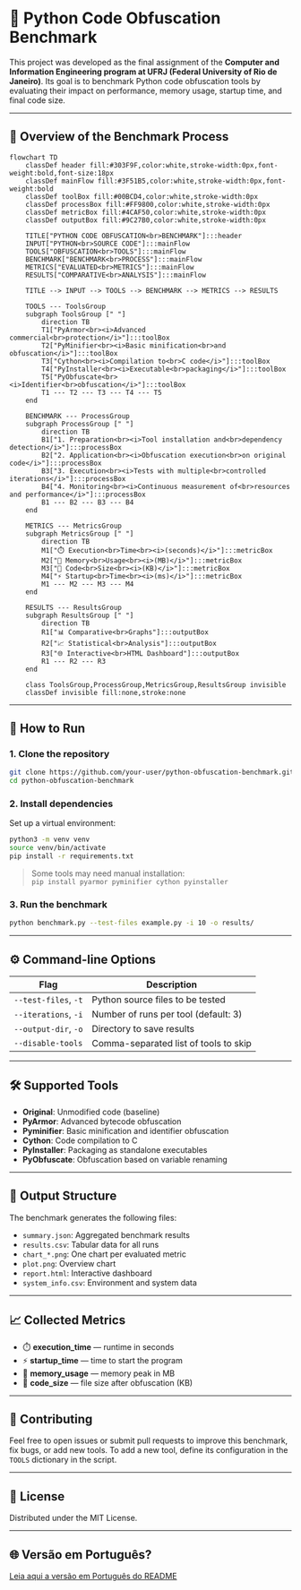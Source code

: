 
# 🧪 Python Code Obfuscation Benchmark

This project was developed as the final assignment of the **Computer and Information Engineering program at UFRJ (Federal University of Rio de Janeiro)**. Its goal is to benchmark Python code obfuscation tools by evaluating their impact on performance, memory usage, startup time, and final code size.

---

## 📌 Overview of the Benchmark Process

```mermaid
flowchart TD
    classDef header fill:#303F9F,color:white,stroke-width:0px,font-weight:bold,font-size:18px
    classDef mainFlow fill:#3F51B5,color:white,stroke-width:0px,font-weight:bold
    classDef toolBox fill:#00BCD4,color:white,stroke-width:0px
    classDef processBox fill:#FF9800,color:white,stroke-width:0px
    classDef metricBox fill:#4CAF50,color:white,stroke-width:0px
    classDef outputBox fill:#9C27B0,color:white,stroke-width:0px

    TITLE["PYTHON CODE OBFUSCATION<br>BENCHMARK"]:::header
    INPUT["PYTHON<br>SOURCE CODE"]:::mainFlow
    TOOLS["OBFUSCATION<br>TOOLS"]:::mainFlow
    BENCHMARK["BENCHMARK<br>PROCESS"]:::mainFlow
    METRICS["EVALUATED<br>METRICS"]:::mainFlow
    RESULTS["COMPARATIVE<br>ANALYSIS"]:::mainFlow

    TITLE --> INPUT --> TOOLS --> BENCHMARK --> METRICS --> RESULTS

    TOOLS --- ToolsGroup
    subgraph ToolsGroup [" "]
        direction TB
        T1["PyArmor<br><i>Advanced commercial<br>protection</i>"]:::toolBox
        T2["PyMinifier<br><i>Basic minification<br>and obfuscation</i>"]:::toolBox
        T3["Cython<br><i>Compilation to<br>C code</i>"]:::toolBox
        T4["PyInstaller<br><i>Executable<br>packaging</i>"]:::toolBox
        T5["PyObfuscate<br><i>Identifier<br>obfuscation</i>"]:::toolBox
        T1 --- T2 --- T3 --- T4 --- T5
    end

    BENCHMARK --- ProcessGroup
    subgraph ProcessGroup [" "]
        direction TB
        B1["1. Preparation<br><i>Tool installation and<br>dependency detection</i>"]:::processBox
        B2["2. Application<br><i>Obfuscation execution<br>on original code</i>"]:::processBox
        B3["3. Execution<br><i>Tests with multiple<br>controlled iterations</i>"]:::processBox
        B4["4. Monitoring<br><i>Continuous measurement of<br>resources and performance</i>"]:::processBox
        B1 --- B2 --- B3 --- B4
    end

    METRICS --- MetricsGroup
    subgraph MetricsGroup [" "]
        direction TB
        M1["⏱️ Execution<br>Time<br><i>(seconds)</i>"]:::metricBox
        M2["💾 Memory<br>Usage<br><i>(MB)</i>"]:::metricBox
        M3["📏 Code<br>Size<br><i>(KB)</i>"]:::metricBox
        M4["⚡ Startup<br>Time<br><i>(ms)</i>"]:::metricBox
        M1 --- M2 --- M3 --- M4
    end

    RESULTS --- ResultsGroup
    subgraph ResultsGroup [" "]
        direction TB
        R1["📊 Comparative<br>Graphs"]:::outputBox
        R2["📈 Statistical<br>Analysis"]:::outputBox
        R3["🌐 Interactive<br>HTML Dashboard"]:::outputBox
        R1 --- R2 --- R3
    end

    class ToolsGroup,ProcessGroup,MetricsGroup,ResultsGroup invisible
    classDef invisible fill:none,stroke:none
```

---

## 🚀 How to Run

### 1. Clone the repository

```bash
git clone https://github.com/your-user/python-obfuscation-benchmark.git
cd python-obfuscation-benchmark
```

### 2. Install dependencies

Set up a virtual environment:

```bash
python3 -m venv venv
source venv/bin/activate
pip install -r requirements.txt
```

> Some tools may need manual installation:  
`pip install pyarmor pyminifier cython pyinstaller`

### 3. Run the benchmark

```bash
python benchmark.py --test-files example.py -i 10 -o results/
```

---

## ⚙️ Command-line Options

| Flag | Description |
|------|-------------|
| `--test-files`, `-t` | Python source files to be tested |
| `--iterations`, `-i` | Number of runs per tool (default: 3) |
| `--output-dir`, `-o` | Directory to save results |
| `--disable-tools` | Comma-separated list of tools to skip |

---

## 🛠️ Supported Tools

- **Original**: Unmodified code (baseline)
- **PyArmor**: Advanced bytecode obfuscation
- **Pyminifier**: Basic minification and identifier obfuscation
- **Cython**: Code compilation to C
- **PyInstaller**: Packaging as standalone executables
- **PyObfuscate**: Obfuscation based on variable renaming

---

## 📂 Output Structure

The benchmark generates the following files:

- `summary.json`: Aggregated benchmark results
- `results.csv`: Tabular data for all runs
- `chart_*.png`: One chart per evaluated metric
- `plot.png`: Overview chart
- `report.html`: Interactive dashboard
- `system_info.csv`: Environment and system data

---

## 📈 Collected Metrics

- ⏱️ **execution_time** — runtime in seconds
- ⚡ **startup_time** — time to start the program
- 💾 **memory_usage** — memory peak in MB
- 📏 **code_size** — file size after obfuscation (KB)

---

## 🤝 Contributing

Feel free to open issues or submit pull requests to improve this benchmark, fix bugs, or add new tools. To add a new tool, define its configuration in the `TOOLS` dictionary in the script.

---

## 🧠 License

Distributed under the MIT License.

---

## 🌐 Versão em Português?

[Leia aqui a versão em Português do README](README.md)
